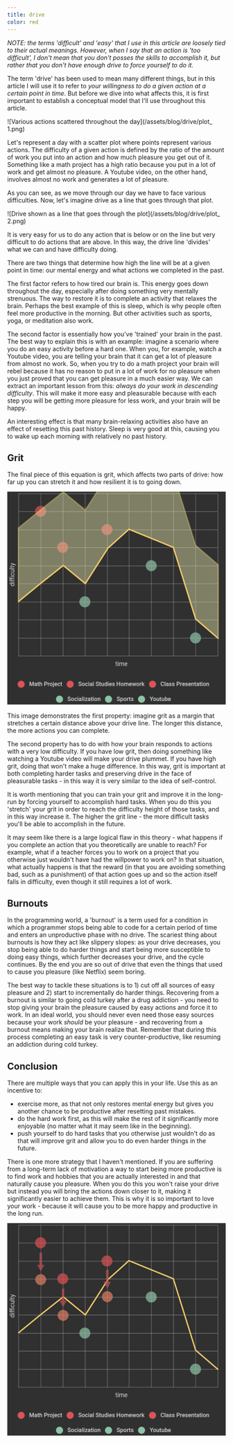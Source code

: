 ```yaml
---
title: drive
color: red
---
```


*NOTE: the terms 'difficult' and 'easy' that I use in this article are loosely tied to their actual meanings. However, when I say that an action is 'too difficult', I don't mean that you don't posses the skills to accomplish it, but rather that you don't have enough drive to force yourself to do it.*

The term 'drive' has been used to mean many different things, but in this article I will use it to refer to *your willingness to do a given action at a certain point in time*. But before we dive into what affects this, it is first important to establish a conceptual model that I'll use throughout this article.

![Various actions scattered throughout the day](/assets/blog/drive/plot_	1.png)

Let's represent a day with a scatter plot where points represent various actions. The difficulty of a given action is defined by the ratio of the amount of work you put into an action and how much pleasure you get out of it. Something like a math project has a high ratio because you put in a lot of work and get almost no pleasure. A Youtube video, on the other hand, involves almost no work and generates a lot of pleasure.

As you can see, as we move through our day we have to face various difficulties. Now, let's imagine drive as a line that goes through that plot.

![Drive shown as a line that goes through the plot](/assets/blog/drive/plot_	2.png)

It is very easy for us to do any action that is below or on the line but very difficult to do actions that are above.  In this way, the drive line 'divides' what we can and have difficulty doing.

There are two things that determine how high the line will be at a given point in time: our mental energy and what actions we completed in the past.

The first factor refers to how tired our brain is. This energy goes down throughout the day, especially after doing something very mentally strenuous. The way to restore it is to complete an activity that relaxes the brain.  Perhaps the best example of this is sleep, which is why people often feel more productive in the morning. But other activities such as sports, yoga, or meditation also work.

The second factor is essentially how you've 'trained' your brain in the past. The best way to explain this is with an example: imagine a scenario where you do an easy activity before a hard one. When you, for example, watch a Youtube video, you are telling your brain that it can get a lot of pleasure from almost no work. So, when you try to do a math project your brain will rebel because it has no reason to put in a lot of work for no pleasure when you just proved that you can get pleasure in a much easier way. We can extract an important lesson from this: *always do your work in descending difficulty*. This will make it more easy and pleasurable because with each step you will be getting more pleasure for less work, and your brain will be happy.

An interesting effect is that many brain-relaxing activities also have an effect of resetting this past history. Sleep is very good at this, causing you to wake up each morning with relatively no past history.

## Grit

The final piece of this equation is grit, which affects two parts of drive: how far up you can stretch it and how resilient it is to going down.

![Line has an offset on top of it](/assets/blog/drive/plot_3.png)

This image demonstrates the first property: imagine grit as a margin that stretches a certain distance above your drive line. The longer this distance, the more actions you can complete.

The second property has to do with how your brain responds to actions with a very low difficulty. If you have low grit, then doing something like watching a Youtube video will make your drive plummet. If you have high grit, doing that won't make a huge difference. In this way, grit is important at both completing harder tasks and preserving drive in the face of pleasurable tasks - in this way it is very similar to the idea of self-control.

It is worth mentioning that you can train your grit and improve it in the long-run by forcing yourself to accomplish hard tasks. When you do this you 'stretch' your grit in order to reach the difficulty height of those tasks, and in this way increase it. The higher the grit line - the more difficult tasks you'll be able to accomplish in the future.

It may seem like there is a large logical flaw in this theory - what happens if you complete an action that you theoretically are unable to reach? For example, what if a teacher forces you to work on a project that you otherwise just wouldn't have had the willpower to work on? In that situation, what actually happens is that the reward (in that you are avoiding something bad, such as a punishment) of that action goes up and so the action itself falls in difficulty, even though it still requires a lot of work.

## Burnouts

In the programming world, a 'burnout' is a term used for a condition in which a programmer stops being able to code for a certain period of time and enters an unproductive phase with no drive. The scariest thing about burnouts is how they act like slippery slopes: as your drive decreases, you stop being able to do harder things and start being more susceptible to doing easy things, which further decreases your drive, and the cycle continues. By the end you are so out of drive that even the things that used to cause you pleasure (like Netflix) seem boring.

The best way to tackle these situations is to 1) cut off all sources of easy pleasure and 2) start to incrementally do harder things. Recovering from a burnout is similar to going cold turkey after a drug addiction - you need to stop giving your brain the pleasure caused by easy actions and force it to work. In an ideal world, you should never even need those easy sources because your work *should* be your pleasure - and recovering from a burnout means making your brain realize that. Remember that during this process completing an easy task is very counter-productive, like resuming an addiction during cold turkey.

## Conclusion

There are multiple ways that you can apply this in your life. Use this as an incentive to:

* exercise more, as that not only restores mental energy but gives you another chance to be productive after resetting past mistakes.
* do the hard work first, as this will make the rest of it significantly more enjoyable (no matter what it may seem like in the beginning).
* push yourself to do hard tasks that you otherwise just wouldn't do as that will improve grit and allow you to do even harder things in the future.

There is one more strategy that I haven't mentioned. If you are suffering from a long-term lack of motivation a way to start being more productive is to find work and hobbies that you are actually interested in and that naturally cause you pleasure. When you do this you won't raise your drive but instead you will bring the actions down closer to it, making it significantly easier to achieve them. This is why it is so important to love your work - because it will cause you to be more happy and productive in the long run.

![Action circles translate down](/assets/blog/drive/plot_4.png)
